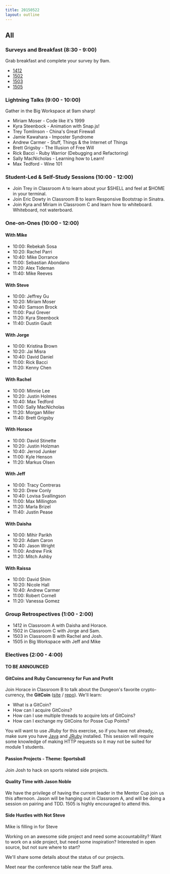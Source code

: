 ```yaml
---
title: 20150522
layout: outline
---
```


## All

### Surveys and Breakfast (8:30 - 9:00)

Grab breakfast and complete your survey by 9am. 

* [1412](https://docs.google.com/a/casimircreative.com/forms/d/1iwJ1_FJl_26wZ8xAecwUoFajqYm1uKsdSG3hJmbL4dY/viewform)
* [1502](https://docs.google.com/a/casimircreative.com/forms/d/1mAv1J5Fg8cpwkwkIX644bka7t64tKjiNQkQ6hl0Q5sg/viewform)
* [1503](https://docs.google.com/a/casimircreative.com/forms/d/1zYV3P7AHSGa3WnEMZLFiuYzFBtyF9956vNsP-RdLR1U/viewform)
* [1505](https://docs.google.com/a/casimircreative.com/forms/d/1NBSGPsmdl4Ky8raIwVUh9gpNospnTdk3kU-4M14-JDY/viewform)

### Lightning Talks (9:00 - 10:00)

Gather in the Big Workspace at 9am sharp!

* Miriam Moser - Code like it's 1999
* Kyra Steenbock - Animation with Snap.js!
* Trey Tomlinson - China's Great Firewall
* Jamie Kawahara - Imposter Syndrome
* Andrew Carmer - Stuff, Things & the Internet of Things
* Brett Grigsby - The Illusion of Free Will
* Rick Bacci - Ruby Warrior (Debugging and Refactoring)
* Sally MacNicholas - Learning how to Learn!
* Max Tedford - Wine 101

### Student-Led & Self-Study Sessions (10:00 - 12:00)

* Join Trey in Classroom A to learn about your $SHELL and feel at $HOME in your terminal.
* Join Eric Dowty in Classroom B to learn Responsive Bootstrap in Sinatra.
* Join Kyra and Miriam in Classroom C and learn how to whiteboard. Whiteboard, not waterboard.

### One-on-Ones (10:00 - 12:00)

#### With Mike
* 10:00: Rebekah Sosa
* 10:20: Rachel Parri
* 10:40: Mike Dorrance
* 11:00: Sebastian Abondano
* 11:20: Alex Tideman
* 11:40: Mike Reeves

#### With Steve

* 10:00: Jeffrey Gu
* 10:20: Miriam Moser
* 10:40: Samson Brock
* 11:00: Paul Grever
* 11:20: Kyra Steenbock
* 11:40: Dustin Gault

#### With Jorge

* 10:00: Kristina Brown
* 10:20: Jai Misra
* 10:40: David Daniel 
* 11:00: Rick Bacci
* 11:20: Kenny Chen

#### With Rachel

* 10:00: Minnie Lee
* 10:20: Justin Holmes
* 10:40: Max Tedford
* 11:00: Sally MacNicholas
* 11:20: Morgan Miller
* 11:40: Brett Grigsby

#### With Horace

* 10:00: David Stinette
* 10:20: Justin Holzman
* 10:40: Jerrod Junker
* 11:00: Kyle Henson
* 11:20: Markus Olsen

#### With Jeff

* 10:00: Tracy Contreras
* 10:20: Drew Conly
* 10:40: Lovisa Svallingson
* 11:00: Max Millington
* 11:20: Marla Brizel
* 11:40: Justin Pease

#### With Daisha

* 10:00: Mihir Parikh
* 10:20: Adam Caron
* 10:40: Jason Wright
* 11:00: Andrew Fink
* 11:20: Mitch Ashby

#### With Raissa

* 10:00: David Shim
* 10:20: Nicole Hall
* 10:40: Andrew Carmer
* 11:00: Robert Cornell
* 11:20: Vanessa Gomez

### Group Retrospectives (1:00 - 2:00)

* 1412 in Classroom A with Daisha and Horace.
* 1502 in Classroom C with Jorge and Sam.
* 1503 in Classroom B with Rachel and Josh.
* 1505 in Big Workspace with Jeff and Mike

### Electives (2:00 - 4:00)

#### TO BE ANNOUNCED

#### GitCoins and Ruby Concurrency for Fun and Profit

Join Horace in Classroom B to talk about the Dungeon's favorite crypto-currency,
the __GitCoin__ ([site](http://git-coin.turingapps.io/gitcoins) / [repo](https://github.com/worace/git-coin)).
We'll learn:

* What is a GitCoin?
* How can I acquire GitCoins?
* How can I use multiple threads to acquire lots of GitCoins?
* How can I exchange my GitCoins for Posse Cup Points?

You will want to use JRuby for this exercise, so if you have not already, make
sure you have [Java](http://www.oracle.com/technetwork/java/javase/downloads/jdk7-downloads-1880260.html) and [JRuby](https://rvm.io/interpreters/jruby) installed. This session will require some knowledge of
making HTTP requests so it may not be suited for module 1 students.

#### Passion Projects - Theme: Sportsball

Join Josh to hack on sports related side projects.

#### Quality Time with Jason Noble
We have the privilege of having the current leader in the Mentor Cup join us this afternoon. Jason will be hanging out in Classroom A, and will be doing a session on pairing and TDD. 1505 is highly encouraged to attend this.

#### Side Hustles with Not Steve

Mike is filling in for Steve

Working on an awesome side project and need some accountability? Want to work on a side project, but need some inspiration? Interested in open source, but not sure where to start?

We'll share some details about the status of our projects.

Meet near the conference table near the Staff area.
